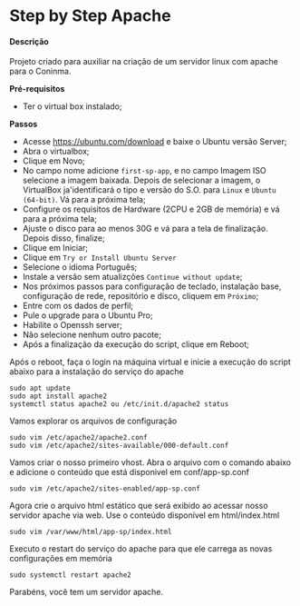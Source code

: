 # Step by Step Apache

#### Descrição

Projeto criado para auxiliar na criação de um servidor linux com apache para o Coninma.

**Pré-requisitos**

- Ter o virtual box instalado;

**Passos**

- Acesse https://ubuntu.com/download e baixe o Ubuntu versão Server;
- Abra o virtualbox;
- Clique em Novo;
- No campo nome adicione `first-sp-app`, e no campo Imagem ISO selecione a imagem baixada. Depois de selecionar a imagem, o VirtualBox ja'identificará o tipo e versão do S.O. para `Linux` e `Ubuntu (64-bit)`. Vá para a próxima tela;
- Configure os requisitos de Hardware (2CPU e 2GB de memória) e vá para a próxima tela;
- Ajuste o disco para ao menos 30G e vá para a tela de finalização. Depois disso, finalize;
- Clique em Iniciar;
- Clique em `Try or Install Ubuntu Server`
- Selecione o idioma Português;
- Instale a versão sem atualizções `Continue without update`;
- Nos próximos passos para configuração de teclado, instalação base, configuração de rede, repositório e disco, cliquem em `Próximo`;
- Entre com os dados de perfil;
- Pule o upgrade para o Ubuntu Pro;
- Habilite o Openssh server;
- Não selecione nenhum outro pacote;
- Após a finalização da execução do script, clique em Reboot;

Após o reboot, faça o login na máquina virtual e inicie a execução do script abaixo para a instalação do serviço do apache

```
sudo apt update
sudo apt install apache2
systemctl status apache2 ou /etc/init.d/apache2 status
```

Vamos explorar os arquivos de configuração

```
sudo vim /etc/apache2/apache2.conf
sudo vim /etc/apache2/sites-available/000-default.conf
```

Vamos criar o nosso primeiro vhost. Abra o arquivo com o comando abaixo e adicione o conteúdo que está disponivel em conf/app-sp.conf

```
sudo vim /etc/apache2/sites-enabled/app-sp.conf
```

Agora crie o arquivo html estático que será exibido ao acessar nosso servidor apache via web. Use o conteúdo disponível em html/index.html

```
sudo vim /var/www/html/app-sp/index.html
```

Executo o restart do serviço do apache para que ele carrega as novas configurações em memória

```
sudo systemctl restart apache2
```

Parabéns, você tem um servidor apache.
